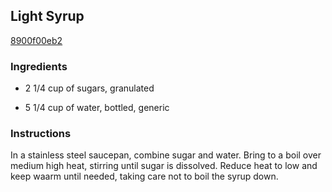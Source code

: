 ## Light Syrup

[8900f00eb2](http://www.food.com/recipe/light-syrup-312876)

### Ingredients

 - 2 1/4 cup of sugars, granulated

 - 5 1/4 cup of water, bottled, generic

### Instructions

In a stainless steel saucepan, combine sugar and water. Bring to a boil over medium high heat, stirring until sugar is dissolved. Reduce heat to low and keep waarm until needed, taking care not to boil the syrup down.